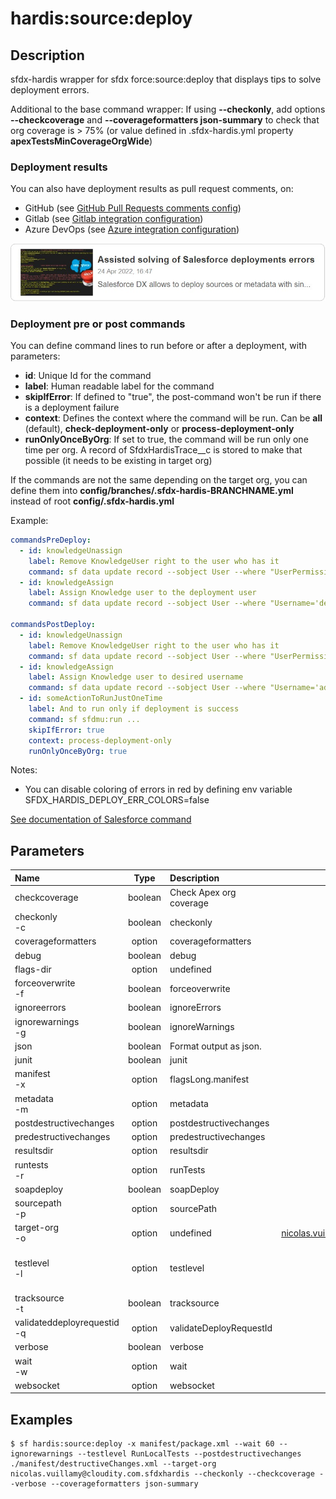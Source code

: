 <!-- This file has been generated with command 'sf hardis:doc:plugin:generate'. Please do not update it manually or it may be overwritten -->
# hardis:source:deploy

## Description

sfdx-hardis wrapper for sfdx force:source:deploy that displays tips to solve deployment errors.

Additional to the base command wrapper: If using **--checkonly**, add options **--checkcoverage** and **--coverageformatters json-summary** to check that org coverage is > 75% (or value defined in .sfdx-hardis.yml property **apexTestsMinCoverageOrgWide**)

### Deployment results

You can also have deployment results as pull request comments, on:

- GitHub (see [GitHub Pull Requests comments config](https://sfdx-hardis.cloudity.com/salesforce-ci-cd-setup-integration-github/))
- Gitlab (see [Gitlab integration configuration](https://sfdx-hardis.cloudity.com/salesforce-ci-cd-setup-integration-gitlab/))
- Azure DevOps (see [Azure integration configuration](https://sfdx-hardis.cloudity.com/salesforce-ci-cd-setup-integration-azure/))


[![Assisted solving of Salesforce deployments errors](https://github.com/hardisgroupcom/sfdx-hardis/raw/main/docs/assets/images/article-deployment-errors.jpg)](https://nicolas.vuillamy.fr/assisted-solving-of-salesforce-deployments-errors-47f3666a9ed0)

### Deployment pre or post commands

You can define command lines to run before or after a deployment, with parameters:

- **id**: Unique Id for the command
- **label**: Human readable label for the command
- **skipIfError**: If defined to "true", the post-command won't be run if there is a deployment failure
- **context**: Defines the context where the command will be run. Can be **all** (default), **check-deployment-only** or **process-deployment-only**
- **runOnlyOnceByOrg**: If set to true, the command will be run only one time per org. A record of SfdxHardisTrace__c is stored to make that possible (it needs to be existing in target org)

If the commands are not the same depending on the target org, you can define them into **config/branches/.sfdx-hardis-BRANCHNAME.yml** instead of root **config/.sfdx-hardis.yml**

Example:

```yaml
commandsPreDeploy:
  - id: knowledgeUnassign
    label: Remove KnowledgeUser right to the user who has it
    command: sf data update record --sobject User --where "UserPermissionsKnowledgeUser='true'" --values "UserPermissionsKnowledgeUser='false'" --json
  - id: knowledgeAssign
    label: Assign Knowledge user to the deployment user
    command: sf data update record --sobject User --where "Username='deploy.github@myclient.com'" --values "UserPermissionsKnowledgeUser='true'" --json

commandsPostDeploy:
  - id: knowledgeUnassign
    label: Remove KnowledgeUser right to the user who has it
    command: sf data update record --sobject User --where "UserPermissionsKnowledgeUser='true'" --values "UserPermissionsKnowledgeUser='false'" --json
  - id: knowledgeAssign
    label: Assign Knowledge user to desired username
    command: sf data update record --sobject User --where "Username='admin-yser@myclient.com'" --values "UserPermissionsKnowledgeUser='true'" --json
  - id: someActionToRunJustOneTime
    label: And to run only if deployment is success
    command: sf sfdmu:run ...
    skipIfError: true
    context: process-deployment-only
    runOnlyOnceByOrg: true
```

Notes:

- You can disable coloring of errors in red by defining env variable SFDX_HARDIS_DEPLOY_ERR_COLORS=false

[See documentation of Salesforce command](https://developer.salesforce.com/docs/atlas.en-us.sfdx_cli_reference.meta/sfdx_cli_reference/cli_reference_force_source.htm#cli_reference_force_source_deploy)


## Parameters

|Name|Type|Description|Default|Required|Options|
|:---|:--:|:----------|:-----:|:------:|:-----:|
|checkcoverage|boolean|Check Apex org coverage||||
|checkonly<br/>-c|boolean|checkonly||||
|coverageformatters|option|coverageformatters||||
|debug|boolean|debug||||
|flags-dir|option|undefined||||
|forceoverwrite<br/>-f|boolean|forceoverwrite||||
|ignoreerrors|boolean|ignoreErrors||||
|ignorewarnings<br/>-g|boolean|ignoreWarnings||||
|json|boolean|Format output as json.||||
|junit|boolean|junit||||
|manifest<br/>-x|option|flagsLong.manifest||||
|metadata<br/>-m|option|metadata||||
|postdestructivechanges|option|postdestructivechanges||||
|predestructivechanges|option|predestructivechanges||||
|resultsdir|option|resultsdir||||
|runtests<br/>-r|option|runTests||||
|soapdeploy|boolean|soapDeploy||||
|sourcepath<br/>-p|option|sourcePath||||
|target-org<br/>-o|option|undefined|nicolas.vuillamy@cloudity.com.playnico|||
|testlevel<br/>-l|option|testlevel|NoTestRun||NoTestRun<br/>RunSpecifiedTests<br/>RunLocalTests<br/>RunAllTestsInOrg|
|tracksource<br/>-t|boolean|tracksource||||
|validateddeployrequestid<br/>-q|option|validateDeployRequestId||||
|verbose|boolean|verbose||||
|wait<br/>-w|option|wait|60|||
|websocket|option|websocket||||

## Examples

```shell
$ sf hardis:source:deploy -x manifest/package.xml --wait 60 --ignorewarnings --testlevel RunLocalTests --postdestructivechanges ./manifest/destructiveChanges.xml --target-org nicolas.vuillamy@cloudity.com.sfdxhardis --checkonly --checkcoverage --verbose --coverageformatters json-summary
```


